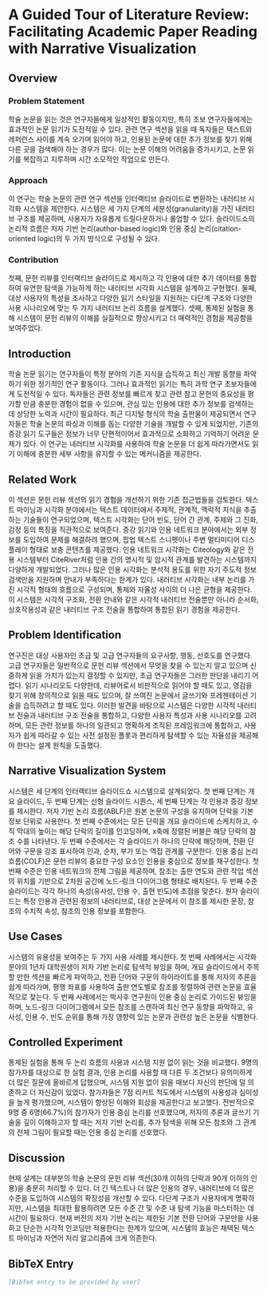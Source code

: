 # A Guided Tour of Literature Review: Facilitating Academic Paper Reading with Narrative Visualization

## Overview

### Problem Statement
학술 논문을 읽는 것은 연구자들에게 일상적인 활동이지만, 특히 초보 연구자들에게는 효과적인 논문 읽기가 도전적일 수 있다. 관련 연구 섹션을 읽을 때 독자들은 텍스트와 레퍼런스 사이를 계속 오가며 읽어야 하고, 인용된 논문에 대한 추가 정보를 찾기 위해 다른 곳을 검색해야 하는 경우가 많다. 이는 논문 이해의 어려움을 증가시키고, 논문 읽기를 복잡하고 지루하며 시간 소모적인 작업으로 만든다.

### Approach
이 연구는 학술 논문의 관련 연구 섹션을 인터랙티브 슬라이드로 변환하는 내러티브 시각화 시스템을 제안한다. 시스템은 세 가지 단계의 세분성(granularity)을 가진 내러티브 구조를 제공하며, 사용자가 자유롭게 드릴다운하거나 롤업할 수 있다. 슬라이드쇼의 논리적 흐름은 저자 기반 논리(author-based logic)와 인용 중심 논리(citation-oriented logic)의 두 가지 방식으로 구성될 수 있다.

### Contribution
첫째, 문헌 리뷰를 인터랙티브 슬라이드로 제시하고 각 인용에 대한 추가 데이터를 통합하여 유연한 탐색을 가능하게 하는 내러티브 시각화 시스템을 설계하고 구현했다. 둘째, 대상 사용자의 특성을 조사하고 다양한 읽기 스타일을 지원하는 다단계 구조와 다양한 사용 시나리오에 맞는 두 가지 내러티브 논리 흐름을 설계했다. 셋째, 통제된 실험을 통해 시스템이 문헌 리뷰의 이해를 실질적으로 향상시키고 더 매력적인 경험을 제공함을 보여주었다.

## Introduction
학술 논문 읽기는 연구자들이 특정 분야의 기존 지식을 습득하고 최신 개발 동향을 파악하기 위한 정기적인 연구 활동이다. 그러나 효과적인 읽기는 특히 과학 연구 초보자들에게 도전적일 수 있다. 독자들은 관련 정보를 빠르게 찾고 관련 참고 문헌의 중요성을 평가할 만큼 충분한 경험이 없을 수 있으며, 관심 있는 인용에 대한 추가 정보를 검색하는 데 상당한 노력과 시간이 필요하다. 최근 디지털 형식의 학술 출판물이 제공되면서 연구자들은 학술 논문의 파싱과 이해를 돕는 다양한 기술을 개발할 수 있게 되었지만, 기존의 증강 읽기 도구들은 정보가 너무 단편적이어서 효과적으로 소화하고 기억하기 어려운 문제가 있다. 이 연구는 내러티브 시각화를 사용하여 학술 논문을 더 쉽게 따라가면서도 읽기 이해에 충분한 세부 사항을 유지할 수 있는 메커니즘을 제공한다.

## Related Work
이 섹션은 문헌 리뷰 섹션의 읽기 경험을 개선하기 위한 기존 접근법들을 검토한다. 텍스트 마이닝과 시각화 분야에서는 텍스트 데이터에서 주제적, 관계적, 맥락적 지식을 추출하는 기술들이 연구되었으며, 텍스트 시각화는 단어 빈도, 단어 간 관계, 주제와 그 진화, 감정 등의 특징을 직관적으로 보여준다. 증강 읽기와 인용 네트워크 분야에서는 외부 정보를 도입하여 문제를 해결하려 했으며, 팝업 텍스트 스니펫이나 주변 멀티미디어 디스플레이 형태로 보충 콘텐츠를 제공했다. 인용 네트워크 시각화는 Citeology와 같은 전용 시스템부터 CiteRiver처럼 인용 간의 명시적 및 암시적 관계를 발견하는 시스템까지 다양하게 개발되었다. 그러나 많은 인용 시각화는 분석적 용도를 위한 자기 주도적 정보 검색만을 지원하며 안내가 부족하다는 한계가 있다. 내러티브 시각화는 내부 논리를 가진 시각적 형태의 흐름으로 구성되며, 통제와 자율성 사이의 더 나은 균형을 제공한다. 이 시스템은 시각적 구조화, 전환 안내와 같은 시각적 내러티브 전술뿐만 아니라 순서화, 상호작용성과 같은 내러티브 구조 전술을 통합하여 통합된 읽기 경험을 제공한다.

## Problem Identification
연구진은 대상 사용자인 초급 및 고급 연구자들의 요구사항, 행동, 선호도를 연구했다. 고급 연구자들은 일반적으로 문헌 리뷰 섹션에서 무엇을 찾을 수 있는지 알고 있으며 신중하게 읽을 가치가 있는지 결정할 수 있지만, 초급 연구자들은 그러한 판단을 내리기 어렵다. 읽기 시나리오도 다양한데, 리뷰어로서 비판적으로 읽어야 할 때도 있고, 영감을 찾기 위해 창의적으로 읽을 때도 있으며, 잘 쓰여진 논문에서 글쓰기와 프레젠테이션 기술을 습득하려고 할 때도 있다. 이러한 발견을 바탕으로 시스템은 다양한 시각적 내러티브 전술과 내러티브 구조 전술을 통합하고, 다양한 사용자 특성과 사용 시나리오를 고려하며, 모든 관련 정보를 하나의 일관되고 명확하게 조직된 프레임워크에 통합하고, 사용자가 쉽게 따라갈 수 있는 사전 설정된 플롯과 편리하게 탐색할 수 있는 자율성을 제공해야 한다는 설계 원칙을 도출했다.

## Narrative Visualization System
시스템은 세 단계의 인터랙티브 슬라이드쇼 시스템으로 설계되었다. 첫 번째 단계는 개요 슬라이드, 두 번째 단계는 선형 슬라이드 시퀀스, 세 번째 단계는 각 인용과 증강 정보를 제시한다. 저자 기반 논리 흐름(ABLF)은 원본 논문의 구성을 유지하며 단락을 기본 정보 단위로 사용한다. 첫 번째 수준에서는 모든 단락을 개요 슬라이드에 스케치하고, 수직 막대의 높이는 해당 단락의 길이를 인코딩하며, x축에 정렬된 버블은 해당 단락의 참조 수를 나타낸다. 두 번째 수준에서는 각 슬라이드가 하나의 단락에 해당하며, 전환 단어와 구문을 강조 표시하여 인과, 순차, 부가 또는 역접 관계를 구분한다. 인용 중심 논리 흐름(COLF)은 문헌 리뷰의 중요한 구성 요소인 인용을 중심으로 정보를 재구성한다. 첫 번째 수준은 인용 네트워크의 전체 그림을 제공하며, 참조는 출판 연도와 관련 작업 섹션의 위치를 기반으로 2차원 공간에 노드-링크 다이어그램 형태로 배치된다. 두 번째 수준 슬라이드는 각각 하나의 속성(유사성, 인용 수, 출현 빈도)에 초점을 맞춘다. 원자 슬라이드는 특정 인용과 관련된 정보의 내러티브로, 대상 논문에서 이 참조를 제시한 문장, 참조의 수치적 속성, 참조의 인용 정보를 포함한다.

## Use Cases
시스템의 유용성을 보여주는 두 가지 사용 사례를 제시한다. 첫 번째 사례에서는 시각화 분야의 1년차 대학원생이 저자 기반 논리로 탐색적 뷰잉을 하며, 개요 슬라이드에서 주목할 만한 섹션을 빠르게 파악하고, 전환 단어와 구문의 하이라이트를 통해 저자의 추론을 쉽게 따라가며, 평행 좌표를 사용하여 출판 연도별로 참조를 정렬하여 관련 논문을 효율적으로 찾는다. 두 번째 사례에서는 박사후 연구원이 인용 중심 논리로 가이드된 뷰잉을 하며, 노드-링크 다이어그램에서 모든 참조를 스캔하여 최신 연구 동향을 파악하고, 유사성, 인용 수, 빈도 순위를 통해 가장 영향력 있는 논문과 관련성 높은 논문을 식별한다.

## Controlled Experiment
통제된 실험을 통해 두 논리 흐름의 사용과 시스템 지원 없이 읽는 것을 비교했다. 9명의 참가자를 대상으로 한 실험 결과, 인용 논리를 사용할 때 다른 두 조건보다 유의미하게 더 많은 질문에 올바르게 답했으며, 시스템 지원 없이 읽을 때보다 자신의 판단에 덜 의존하고 더 자신감이 있었다. 참가자들은 7점 리커트 척도에서 시스템의 사용성과 심미성을 높게 평가했으며, 시스템이 향상된 이해와 회상을 제공한다고 보고했다. 전반적으로 9명 중 6명(66.7%)의 참가자가 인용 중심 논리를 선호했으며, 저자의 추론과 글쓰기 기술을 깊이 이해하고자 할 때는 저자 기반 논리를, 추가 탐색을 위해 모든 참조와 그 관계의 전체 그림이 필요할 때는 인용 중심 논리를 선호했다.

## Discussion
현재 설계는 대부분의 학술 논문의 문헌 리뷰 섹션(30개 이하의 단락과 90개 이하의 인용)을 충분히 처리할 수 있다. 더 긴 텍스트나 더 많은 인용의 경우, 내러티브에 더 많은 수준을 도입하여 시스템의 확장성을 개선할 수 있다. 다단계 구조가 사용자에게 명확하지만, 시스템을 최대한 활용하려면 모든 수준 간 및 수준 내 탐색 기능을 마스터하는 데 시간이 필요하다. 현재 버전의 저자 기반 논리는 제한된 기본 전환 단어와 구문만을 사용하고 단순한 시각적 인코딩만 적용한다는 한계가 있으며, 시스템의 효능은 채택된 텍스트 마이닝과 자연어 처리 알고리즘에 크게 의존한다.

## BibTeX Entry
```bibtex
[BibTeX entry to be provided by user]
```